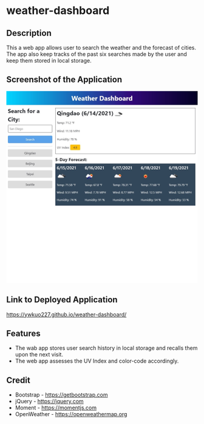 # weather-dashboard

## Description
This a web app allows user to search the weather and the forecast of cities. The app also keep tracks of the past six searches made by the user and keep them stored in local storage.

## Screenshot of the Application

![Screenshot of Weather Dashboard](assets/img/screenshot.jpeg)

## Link to Deployed Application
https://ywkuo227.github.io/weather-dashboard/

## Features
- The wab app stores user search history in local storage and recalls them upon the next visit.
- The web app assesses the UV Index and color-code accordingly. 

## Credit
- Bootstrap - https://getbootstrap.com
- jQuery - https://jquery.com
- Moment - https://momentjs.com
- OpenWeather - https://openweathermap.org